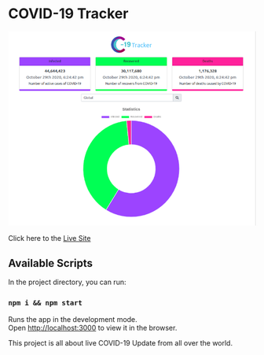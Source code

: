 # COVID-19 Tracker

[![COVID-19 Dashboard Logo](./src/Dashboard.png)](https://frozen-reef-56742.herokuapp.com/)

Click here to the [Live Site](https://frozen-reef-56742.herokuapp.com/)

## Available Scripts

In the project directory, you can run:

### `npm i && npm start`

Runs the app in the development mode.\
Open [http://localhost:3000](http://localhost:3000) to view it in the browser.

This project is all about live COVID-19 Update from all over the world.
